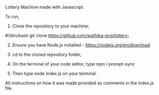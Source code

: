 Lottery Machine made with Javascript.

To run,
 
1. Clone the repository to your machine;

#!/bin/bash
git clone https://github.com/wathika-eng/lottery-

2. Ensure you have Node.js installed - https://nodejs.org/en/download

3. cd to the cloned repository folder;

4. On the terminal of your code editor, type npm i prompt-sync

5. Then type node index.js on your terminal.

All instructions on how it was made provided as comments in the index.js file.
